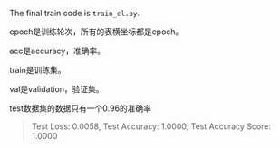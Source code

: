 The final train code is `train_cl.py`.

epoch是训练轮次，所有的表横坐标都是epoch。

acc是accuracy，准确率。

train是训练集。

val是validation，验证集。

test数据集的数据只有一个0.96的准确率

>  Test Loss: 0.0058, Test Accuracy: 1.0000, Test Accuracy Score: 1.0000
